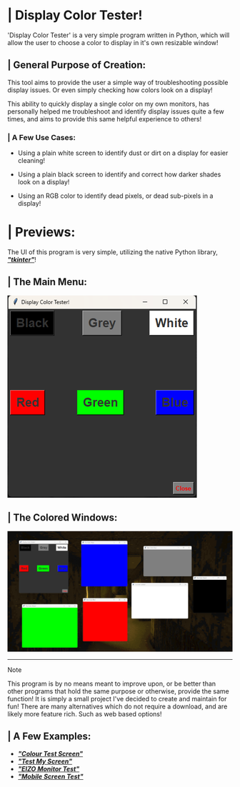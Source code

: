 # | Display Color Tester!
'Display Color Tester' is a
very simple program written in
Python, which will allow the
user to choose a color
to display in it's own
resizable window!

## | General Purpose of Creation:
This tool aims to provide
the user a simple way
of troubleshooting possible display issues.
Or even simply checking how
colors look on a display!

This ability to quickly display
a single color on my
own monitors, has personally helped
me troubleshoot and identify display
issues quite a few times,
and aims to provide this
same helpful experience to others!

### | A Few Use Cases:
- Using a plain white screen
to identify dust or dirt
on a display for easier
cleaning!

- Using a plain black screen
to identify and correct how
darker shades look on a
display!

- Using an RGB color to
identify dead pixels, or dead
sub-pixels in a display!

# | Previews:
The UI of this program
is very simple, utilizing the
native Python library, [***"tkinter"***](https://en.wikipedia.org/wiki/Tkinter)!

## | The Main Menu:
![MainMenu.png](images/MainMenu.png)

## | The Colored Windows:
![ColoredWindows.png](images/ColoredWindows.png)

---

> [!NOTE]
> This program is by no
means meant to improve upon,
or be better than other
programs that hold the same
purpose or otherwise, provide the
same function! It is simply
a small project I've decided
to create and maintain for
fun! There are many alternatives
which do not require a
download, and are likely more
feature rich. Such as web
based options!
> ## | A Few Examples:
> - [***"Colour Test Screen"***](https://www.google.com/url?sa=t&rct=j&q=&esrc=s&source=web&cd=&cad=rja&uact=8&ved=2ahUKEwiK89X7tuKPAxUsJ0QIHccwMLEQFnoECCAQAQ&url=https%3A%2F%2Fwww.ledr.com%2Fcolours%2Fmulti.htm&usg=AOvVaw3x5-ypxllj9OhmxfWccYIZ&opi=89978449)
> - [***"Test My Screen"***](https://www.google.com/url?sa=t&rct=j&q=&esrc=s&source=web&cd=&cad=rja&uact=8&ved=2ahUKEwiK89X7tuKPAxUsJ0QIHccwMLEQFnoECBkQAQ&url=https%3A%2F%2Ftestmyscreen.com%2F&usg=AOvVaw1DO2ZbntndujLjrXWsFPZ3&opi=89978449)
> - [***"EIZO Monitor Test"***](https://www.google.com/url?sa=t&rct=j&q=&esrc=s&source=web&cd=&cad=rja&uact=8&ved=2ahUKEwiK89X7tuKPAxUsJ0QIHccwMLEQFnoECCEQAQ&url=https%3A%2F%2Fwww.eizo.be%2Fmonitor-test%2F&usg=AOvVaw16rOrGdhE8JgIxVfyaOGvT&opi=89978449)
> - [***"Mobile Screen Test"***](https://www.google.com/url?sa=t&rct=j&q=&esrc=s&source=web&cd=&ved=2ahUKEwiK89X7tuKPAxUsJ0QIHccwMLEQFnoECBYQAQ&url=https%3A%2F%2Fmobilescreentest.com%2F&usg=AOvVaw1j6_Zi2BGH7tQbco9pWyeS&opi=89978449)